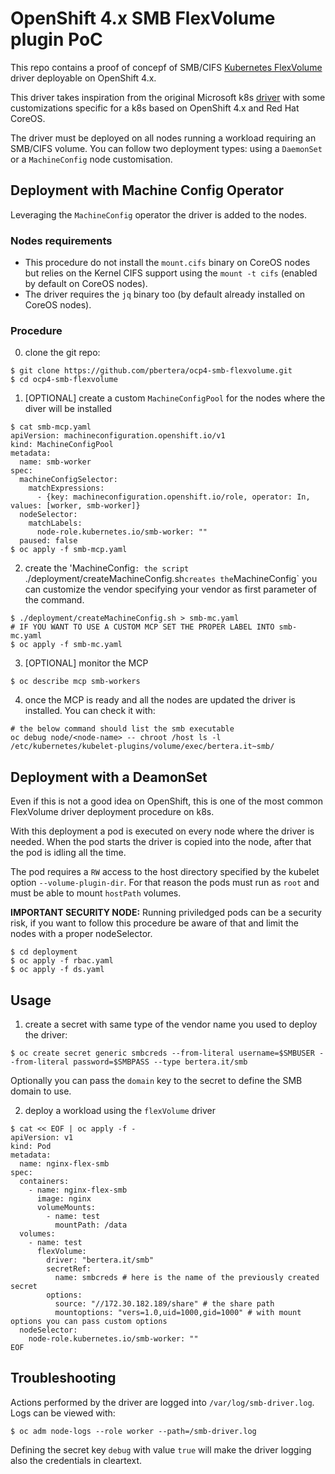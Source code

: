 # OpenShift 4.x SMB FlexVolume plugin PoC

This repo contains a proof of concepf of SMB/CIFS [Kubernetes FlexVolume](https://github.com/kubernetes/community/blob/master/contributors/devel/sig-storage/flexvolume.md) driver deployable on OpenShift 4.x.

This driver takes inspiration from the original Microsoft k8s [driver](https://github.com/Azure/kubernetes-volume-drivers/tree/master/flexvolume/smb) with some customizations specific for a k8s based on OpenShift 4.x and Red Hat CoreOS.

The driver must be deployed on all nodes running a workload requiring an SMB/CIFS volume.
You can follow two deployment types: using a `DaemonSet` or a `MachineConfig` node customisation.

## Deployment with Machine Config Operator

Leveraging the `MachineConfig` operator the driver is added to the nodes.

### Nodes requirements

- This procedure do not install the `mount.cifs` binary on CoreOS nodes but relies on the Kernel CIFS support using the `mount -t cifs` (enabled by default on CoreOS nodes).
- The driver requires the `jq` binary too (by default already installed on CoreOS nodes).

### Procedure

0. clone the git repo: 
```
$ git clone https://github.com/pbertera/ocp4-smb-flexvolume.git
$ cd ocp4-smb-flexvolume
```

1. [OPTIONAL] create a custom `MachineConfigPool` for the nodes where the diver will be installed
```
$ cat smb-mcp.yaml
apiVersion: machineconfiguration.openshift.io/v1
kind: MachineConfigPool
metadata:
  name: smb-worker
spec:
  machineConfigSelector:
    matchExpressions:
      - {key: machineconfiguration.openshift.io/role, operator: In, values: [worker, smb-worker]}
  nodeSelector:
    matchLabels:
      node-role.kubernetes.io/smb-worker: ""
  paused: false
$ oc apply -f smb-mcp.yaml
```

2. create the 'MachineConfig`: the script `./deployment/createMachineConfig.sh` creates the `MachineConfig` you can customize the vendor specifying your vendor as first parameter of the command.
```
$ ./deployment/createMachineConfig.sh > smb-mc.yaml 
# IF YOU WANT TO USE A CUSTOM MCP SET THE PROPER LABEL INTO smb-mc.yaml
$ oc apply -f smb-mc.yaml
```

3. [OPTIONAL] monitor the MCP
```
$ oc describe mcp smb-workers
```

4. once the MCP is ready and all the nodes are updated the driver is installed. You can check it with:
```
# the below command should list the smb executable
oc debug node/<node-name> -- chroot /host ls -l /etc/kubernetes/kubelet-plugins/volume/exec/bertera.it~smb/
```

## Deployment with a DeamonSet

Even if this is not a good idea on OpenShift, this is one of the most common FlexVolume driver deployment procedure on k8s.

With this deployment a pod is executed on every node where the driver is needed.
When the pod starts the driver is copied into the node, after that the pod is idling all the time.

The pod requires a `RW` access to the host directory specified by the kubelet option `--volume-plugin-dir`. For that reason the pods must run as `root` and must be able to mount `hostPath` volumes.

**IMPORTANT SECURITY NODE:** Running priviledged pods can be a security risk, if you want to follow this procedure be aware of that and limit the nodes with a proper nodeSelector.

```
$ cd deployment
$ oc apply -f rbac.yaml
$ oc apply -f ds.yaml
```

## Usage

1. create a secret with same type of the vendor name you used to deploy the driver:
```
$ oc create secret generic smbcreds --from-literal username=$SMBUSER --from-literal password=$SMBPASS --type bertera.it/smb
```

Optionally you can pass the `domain` key to the secret to define the SMB domain to use.

2. deploy a workload using the `flexVolume` driver
```
$ cat << EOF | oc apply -f -
apiVersion: v1
kind: Pod
metadata:
  name: nginx-flex-smb
spec:
  containers:
    - name: nginx-flex-smb
      image: nginx
      volumeMounts:
        - name: test
          mountPath: /data
  volumes:
    - name: test
      flexVolume:
        driver: "bertera.it/smb"
        secretRef:
          name: smbcreds # here is the name of the previously created secret
        options:
          source: "//172.30.182.189/share" # the share path
          mountoptions: "vers=1.0,uid=1000,gid=1000" # with mount options you can pass custom options
  nodeSelector:
    node-role.kubernetes.io/smb-worker: ""
EOF
```

## Troubleshooting

Actions performed by the driver are logged into `/var/log/smb-driver.log`. Logs can be viewed with:

```
$ oc adm node-logs --role worker --path=/smb-driver.log
```

Defining the secret key `debug` with value `true` will make the driver logging also the credentials in cleartext.

